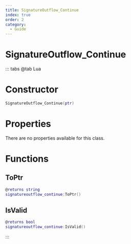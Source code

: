 ```yaml
---
title: SignatureOutflow_Continue
index: true
order: 2
category:
  - Guide
---
```


# SignatureOutflow_Continue

::: tabs
@tab Lua
# Constructor
```lua
SignatureOutflow_Continue(ptr)
```
# Properties
There are no properties available for this class.
# Functions
## ToPtr
```lua
@returns string
signatureoutflow_continue:ToPtr()
```
## IsValid
```lua
@returns bool
signatureoutflow_continue:IsValid()
```

:::